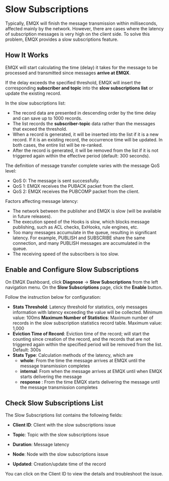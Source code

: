 # Slow Subscriptions

Typically, EMQX will finish the message transmission within milliseconds, affected mainly by the network. However, there are cases where the latency of subscription messages is very high on the client side. To solve this problem, EMQX provides a slow subscriptions feature.

## How It Works

EMQX will start calculating the time (delay) it takes for the message to be processed and transmitted since messages **arrive at EMQX**. 

If the delay exceeds the specified threshold, EMQX will insert the corresponding **subscriber and topic** into the **slow subscriptions list** or update the existing record. 

In the slow subscriptions list:

- The record data are presented in descending order by the time delay and can save up to 1000 records.
- The list records the **subscriber-topic** data rather than the messages that exceed the threshold.
- When a record is generated, it will be inserted into the list if it is a new record. If it is an existing record, the occurrence time will be updated. In both cases, the entire list will be re-ranked.
- After the record is generated, it will be removed from the list if it is not triggered again within the effective period (default: 300 seconds).

The definition of message transfer complete varies with the message QoS level:

- QoS 0: The message is sent successfully.
- QoS 1: EMQX receives the PUBACK packet from the client.
- QoS 2: EMQX receives the PUBCOMP packet from the client.

Factors affecting message latency:

- The network between the publisher and EMQX is slow (will be available in future releases).
- The execution speed of the Hooks is slow, which blocks message publishing, such as ACL checks, ExHooks, rule engines, etc. 
- Too many messages accumulate in the queue, resulting in significant latency. For example, PUBLISH and SUBSCRIBE share the same connection, and many PUBLISH messages are accumulated in the queue. 
- The receiving speed of the subscribers is too slow. 

## Enable and Configure Slow Subscriptions

<!-- TODO 补充配置文件配置方式，目前该方式有 BUG 暂时不在文档中提供。 -->

On EMQX Dashboard, click **Diagnose** -> **Slow Subscriptions** from the left navigation menu. On the **Slow Subscriptions** page, click the **Enable** button.

Follow the instruction below for configuration:

- **Stats Threshold**:  Latency threshold for statistics, only messages information with latency exceeding the value will be collected. Minimum value: 100ms
  **Maximum Number of Statistics**: Maximum number of records in the slow subscription statistics record table. Maximum value: 1,000
- **Eviction Time of Record**: Eviction time of the record; will start the counting since creation of the record, and the records that are not triggered again within the specified period will be removed from the list. Default: 300s
- **Stats Type**: Calculation methods of the latency, which are
  - **whole**: From the time the message arrives at EMQX until the message transmission completes
  - **internal**: From when the message arrives at EMQX until when EMQX starts delivering the message
  - **response** : From the time EMQX starts delivering the message until the message transmission completes

## Check Slow Subscriptions List

The Slow Subscriptions list contains the following fields:

- **Client ID**: Client with the slow subscriptions issue

- **Topic**: Topic with the slow subscriptions issue
- **Duration**: Message latency
- **Node**: Node with the slow subscriptions issue
- **Updated**: Creation/update time of the record

You can click on the Client ID to view the details and troubleshoot the issue. 

